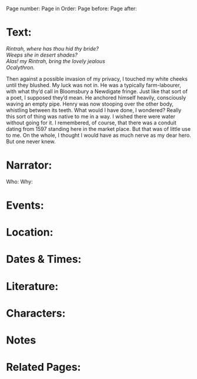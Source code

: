 Page number:
Page in Order:
Page before:
Page after:

# Text:
_Rintrah, where has thou hid thy bride?  
Weeps she in desert shades?  
Alas! my Rintrah, bring the lovely jealous  
Ocalythron._

Then against a possible invasion of my privacy, I touched my white cheeks until they blushed. My luck was not in. He was a typically farm-labourer, with what thy’d call in Bloomsbury a Newdigate fringe. Just like that sort of a poet, I supposed they’d mean. He anchored himself heavily, consciously waving an empty pipe. Henry was now stooping over the other body, whistling between its teeth. What would I have done, I wondered? Really this sort of thing was native to me in a way. I wished there were water without going for it. I remembered, of course, that there was a conduit dating from 1597 standing here in the market place. But that was of little use to me. On the whole, I thought I would have as much nerve as my dear hero. But one never knew.

# Narrator:
Who:
Why:

# Events:

# Location:

# Dates & Times:

# Literature:

# Characters:

# Notes

# Related Pages:
